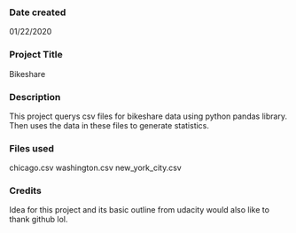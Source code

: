 ### Date created
01/22/2020
### Project Title
Bikeshare
### Description
This project querys csv files for bikeshare data using python pandas library. Then uses the data in these files to generate statistics.
### Files used
chicago.csv
washington.csv
new_york_city.csv
### Credits
Idea for this project and its basic outline from udacity would also like to thank github lol.

